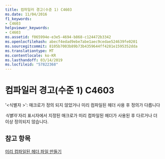 ```yaml
---
title: 컴파일러 경고(수준 1) C4603
ms.date: 11/04/2016
f1_keywords:
- C4603
helpviewer_keywords:
- C4603
ms.assetid: f065994e-e3e5-4694-b868-c124472b3342
ms.openlocfilehash: abecf4edad9ebe7abe1aec9cedae524639fe0201
ms.sourcegitcommit: 8105b7003b89b73b4359644ff4281e1595352dda
ms.translationtype: MT
ms.contentlocale: ko-KR
ms.lasthandoff: 03/14/2019
ms.locfileid: "57822368"
---
```

# <a name="compiler-warning-level-1-c4603"></a>컴파일러 경고(수준 1) C4603

'\<식별자 >': 매크로가 정의 되지 않았거나 미리 컴파일된 헤더 사용 후 정의가 다릅니다

*식별자* 자리 표시자에서 지정된 매크로가 미리 컴파일된 헤더가 사용된 후 다르거나 더 이상 정의되지 않습니다.

## <a name="see-also"></a>참고 항목

[미리 컴파일된 헤더 파일 만들기](../../build/creating-precompiled-header-files.md)